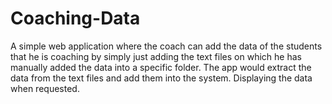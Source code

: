 # Coaching-Data
A simple web application where the coach can add the data of the students that he is coaching by simply just adding the text files on which he has manually added the data into a specific folder. The app would extract the data from the text files and add them into the system. Displaying the data when requested.
